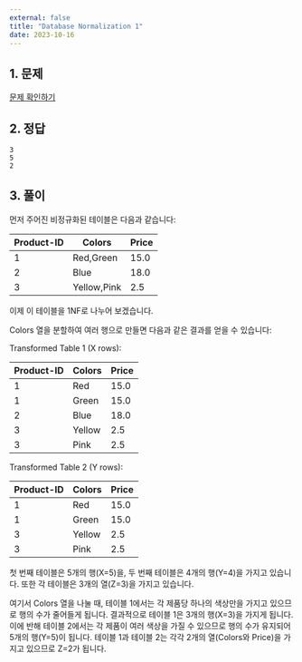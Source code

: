 ```yaml
---
external: false
title: "Database Normalization 1"
date: 2023-10-16
---
```


## 1. 문제

[문제 확인하기](https://www.hackerrank.com/challenges/database-normalization-1-1nf/problem?isFullScreen=true)

## 2. 정답

```textile
3
5
2
```

## 3. 풀이

먼저 주어진 비정규화된 테이블은 다음과 같습니다:

| Product-ID | Colors       | Price |
|------------|--------------|-------|
| 1          | Red,Green    | 15.0  |
| 2          | Blue         | 18.0  |
| 3          | Yellow,Pink  | 2.5   |

이제 이 테이블을 1NF로 나누어 보겠습니다.

Colors 열을 분할하여 여러 행으로 만들면 다음과 같은 결과를 얻을 수 있습니다:

Transformed Table 1 (X rows):

| Product-ID | Colors | Price |
|------------|--------|-------|
| 1          | Red    | 15.0  |
| 1          | Green  | 15.0  |
| 2          | Blue   | 18.0  |
| 3          | Yellow | 2.5   |
| 3          | Pink   | 2.5   |

Transformed Table 2 (Y rows):

| Product-ID | Colors | Price |
|------------|--------|-------|
| 1          | Red    | 15.0  |
| 1          | Green  | 15.0  |
| 3          | Yellow | 2.5   |
| 3          | Pink   | 2.5   |

첫 번째 테이블은 5개의 행(X=5)을, 두 번째 테이블은 4개의 행(Y=4)을 가지고 있습니다. 또한 각 테이블은 3개의 열(Z=3)을 가지고 있습니다.

여기서 Colors 열을 나눌 때, 테이블 1에서는 각 제품당 하나의 색상만을 가지고 있으므로 행의 수가 줄어들게 됩니다. 결과적으로 테이블 1은 3개의 행(X=3)을 가지게 됩니다. 이에 반해 테이블 2에서는 각 제품이 여러 색상을 가질 수 있으므로 행의 수가 유지되어 5개의 행(Y=5)이 됩니다. 테이블 1과 테이블 2는 각각 2개의 열(Colors와 Price)을 가지고 있으므로 Z=2가 됩니다.
